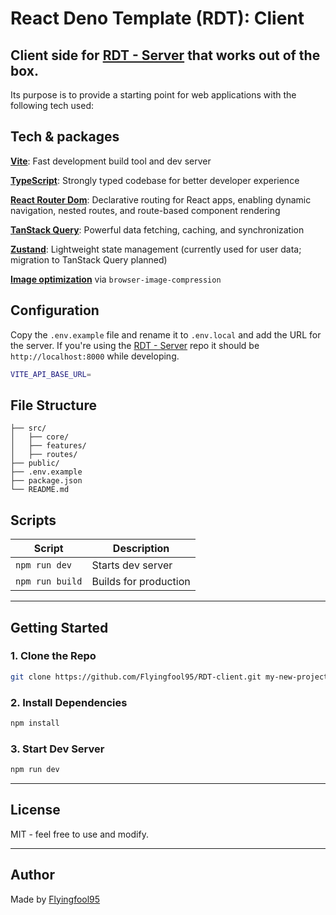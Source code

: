 # React Deno Template (RDT): Client

## Client side for [RDT - Server](https://github.com/Flyingfool95/RDT-server) that works out of the box.

Its purpose is to provide a starting point for web applications with the following tech used:

## Tech & packages

**[Vite](https://vitejs.dev/)**: Fast development build tool and dev server

**[TypeScript](https://www.typescriptlang.org/)**: Strongly typed codebase for better developer experience

**[React Router Dom](https://reactrouter.com/home)**: Declarative routing for React apps, enabling dynamic navigation, nested routes, and route-based component rendering

**[TanStack Query](https://tanstack.com/query/latest)**: Powerful data fetching, caching, and synchronization

**[Zustand](https://github.com/pmndrs/zustand)**: Lightweight state management (currently used for user data; migration to TanStack Query planned)

**[Image optimization](https://www.npmjs.com/package/browser-image-compression)** via `browser-image-compression`

## Configuration

Copy the `.env.example` file and rename it to `.env.local` and add the URL for the server. If you're using the [RDT - Server](https://github.com/Flyingfool95/RDT-server) repo it should be `http://localhost:8000` while developing.

```bash
VITE_API_BASE_URL=
```

## File Structure

```
├── src/
│   ├── core/
│   ├── features/
│   ├── routes/
├── public/
├── .env.example
├── package.json
└── README.md
```

## Scripts

| Script          | Description           |
| --------------- | --------------------- |
| `npm run dev`   | Starts dev server     |
| `npm run build` | Builds for production |

---

## Getting Started

### 1. Clone the Repo

```bash
git clone https://github.com/Flyingfool95/RDT-client.git my-new-project
```

### 2. Install Dependencies

```bash
npm install
```

### 3. Start Dev Server

```bash
npm run dev
```

---

## License

MIT - feel free to use and modify.

---

## Author

Made by [Flyingfool95](https://github.com/flyingfool95)
